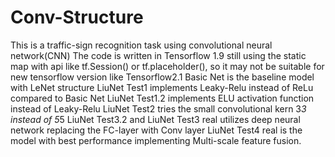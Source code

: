 # Conv-Structure
This is a traffic-sign recognition task using convolutional neural network(CNN)
The code is written in Tensorflow 1.9 still using the static map with api like tf.Session() or tf.placeholder(), so it may not be suitable for new tensorflow version like Tensorflow2.1
Basic Net is the baseline model with LeNet structure
LiuNet Test1 implements Leaky-Relu instead of ReLu compared to Basic Net
LiuNet Test1.2 implements ELU activation function instead of Leaky-Relu
LiuNet Test2 tries the small convolutional kern 3*3 instead of 5*5
LiuNet Test3.2 and LiuNet Test3 real utilizes deep neural network replacing the FC-layer with Conv layer
LiuNet Test4 real is the model with best performance implementing Multi-scale feature fusion.
